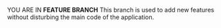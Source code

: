 YOU ARE IN **FEATURE BRANCH**
This branch is used to add new features without disturbing the main code of the application.
